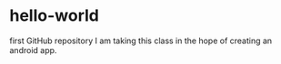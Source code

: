 # hello-world
first GitHub repository
I am taking this class in the hope of creating an android app.
